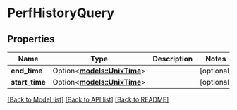 # PerfHistoryQuery

## Properties

Name | Type | Description | Notes
------------ | ------------- | ------------- | -------------
**end_time** | Option<[**models::UnixTime**](UnixTime.md)> |  | [optional]
**start_time** | Option<[**models::UnixTime**](UnixTime.md)> |  | [optional]

[[Back to Model list]](../README.md#documentation-for-models) [[Back to API list]](../README.md#documentation-for-api-endpoints) [[Back to README]](../README.md)


